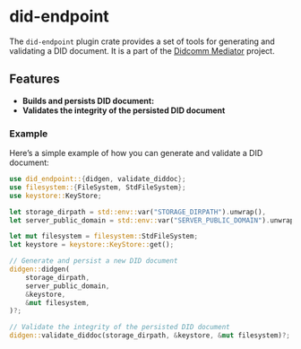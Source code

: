 # did-endpoint

The `did-endpoint` plugin crate provides a set of tools for generating and validating a DID document. It is a part of the [Didcomm Mediator](https://github.com/adorsys/didcomm-mediator-rs/) project.

## Features

- **Builds and persists DID document:**
- **Validates the integrity of the persisted DID document**

### Example

Here’s a simple example of how you can generate and validate a DID document:

```rust
use did_endpoint::{didgen, validate_diddoc};
use filesystem::{FileSystem, StdFileSystem};
use keystore::KeyStore;

let storage_dirpath = std::env::var("STORAGE_DIRPATH").unwrap(),
let server_public_domain = std::env::var("SERVER_PUBLIC_DOMAIN").unwrap();

let mut filesystem = filesystem::StdFileSystem;
let keystore = keystore::KeyStore::get();

// Generate and persist a new DID document
didgen::didgen(
    storage_dirpath,
    server_public_domain,
    &keystore,
    &mut filesystem,
)?;

// Validate the integrity of the persisted DID document
didgen::validate_diddoc(storage_dirpath, &keystore, &mut filesystem)?;
```
